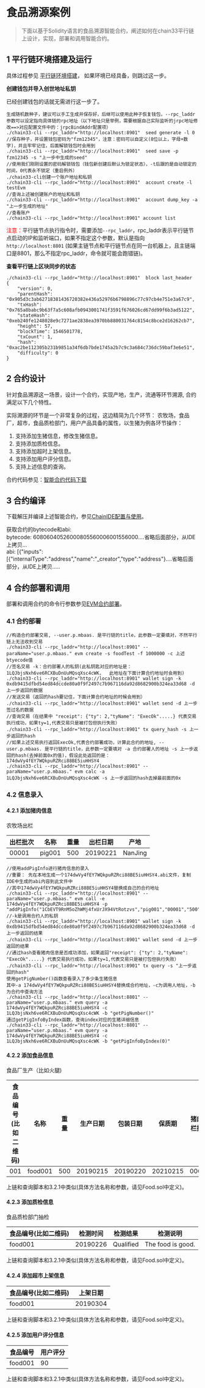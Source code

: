 # 食品溯源案例

>下面以基于Solidity语言的食品溯源智能合约，阐述如何在chain33平行链上设计，实现，部署和调用智能合约。

## 1 平行链环境搭建及运行
具体过程参见 [平行链环境搭建](https://docs.bityuan.com/zh/guide/1.%E5%85%A5%E9%97%A8/2.%20Build%20parachain/)， 如果环境已经具备，则跳过这一步。    
  
**创建钱包并导入创世地址私钥**   
  
已经创建钱包的话就无需进行这一步了。   
  
```    
生成随机数种子，建议可以手工生成并保存好，后继可以使用此种子恢复钱包，--rpc_laddr参数可以设定指向具体链的rpc地址（以下地址只是举例，需要根据自己实际监听的jrpc地址修改==>对应配置文件中的：jrpcBindAddr配置项）  
./chain33-cli --rpc_laddr="http://localhost:8901"  seed generate -l 0
//保存种子，并设置钱包密码为"fzm12345"，注意：密码可以自定义(8位以上，字母+数字)，并且牢牢记住，后面解锁钱包时会用到  
./chain33-cli --rpc_laddr="http://localhost:8901"  seed save -p fzm12345 -s "上一步中生成的seed"
//使用我们刚刚设置的密码解锁钱包（钱包新创建后默认为锁定状态），-t后跟的是自动锁定的时间，0代表永不锁定（重启例外）  
./chain33-cli创建一个账户地址和私钥  
./chain33-cli --rpc_laddr="http://localhost:8901"  account create -l testEvm
//查询上述被创建账户的地址和私钥  
./chain33-cli --rpc_laddr="http://localhost:8901"  account dump_key -a "上一步生成的地址"
//查看账户  
./chain33-cli --rpc_laddr="http://localhost:8901" account list   
```   
  
<font color=red>注意：</font>平行链节点执行指令时，需要添加```--rpc_laddr```，rpc_laddr表示平行链节点启动的IP和监听端口，如果不指定这个参数，默认是指向```http://localhost:8801``` (如果主链节点和平行链节点在同一台机器上，且主链端口是8801，那么不指定rpc_laddr，命令就可能会跑错链)。
  
**查看平行链上区块同步的状态**
  
```
./chain33-cli --rpc_laddr="http://localhost:8901"  block last_header
{
    "version": 0,
    "parentHash": "0x905d3c3ab62718381436720382e436a52976b6798896c77c97cb4e751e3a67c9",
    "txHash": "0x765a8babc9b63f7a5c608afb0943001741f3591f676026cd67dd99f6b3ad5122",
    "stateHash": "0xeb240fe1248028e9c7271ae2838ea3970bb880031764c8154c8bce2d16262cb7",
    "height": 57,
    "blockTime": 1546501778,
    "txCount": 1,
    "hash": "0xac2be112305b231b9851a34f6db7bde1745a2b7c9c3a684c736dc59baf3e6e51",
    "difficulty": 0
}
```

## 2 合约设计
针对食品溯源这一场景，设计一个合约，实现产地，生产，流通等环节溯源, 合约满足以下几个特性。  
  
实际溯源的环节是一个非常复杂的过程，这边精简为几个环节： 农牧场，食品厂，超市，食品质检部门，用户产品具备的属性，以生猪为例各环节操作：  
1. 支持添加生猪信息，修改生猪信息。  
2. 支持添加质检信息。  
3. 支持添加超时上架信息。  
4. 支持添加用户评分信息。  
5. 支持上述信息的查询。  
  
合约代码参见：[智能合约代码下载](https://bty33.oss-cn-shanghai.aliyuncs.com/chain33Dev/solidity/Food.zip)

## 3 合约编译
下载解压并编译上述智能合约，参见[ChainIDE配置与使用](https://baas.33.cn/doc/detail/154)。
  
获取合约的bytecode和abi:  
bytecode: 60806040526000805560006001556000....省略后面部分，从IDE上拷贝...  
abi: [{"inputs":[{"internalType":"address","name":"_creator","type":"address"}....省略后面部分，从IDE上拷贝.....

## 4 合约部署和调用
部署和调用合约的命令行参数参见[EVM合约部署](https://docs.bityuan.com/zh/guide/1.%E5%85%A5%E9%97%A8/7.%20Deploy%20smart%20contract/)。

### 4.1 合约部署
```  
//构造合约部署交易, --user.p.mbaas. 是平行链的title，此参数一定要填对，不然平行链上无法收到交易
./chain33-cli --rpc_laddr="http://localhost:8901" --paraName="user.p.mbaas." evm create -s foodTest -f 1000000 -c 上述btyecode值 
//签名交易 -k：合约部署人的私钥(此私钥匙对应的地址是： 1LQJbjsNxh6ve6RCXBuDnUuMQsqXsc4cWK，  此地址在下面计算合约地址时会用到)
./chain33-cli --rpc_laddr="http://localhost:8901" wallet sign -k 0xdb9415dfbd54ed84dccde80a0f9f2497c7b967116da92d8682900b324ea33d68 -d 上一步返回的数据
//发送交易（返回的hash要记住，下面计算合约地址的时候会用到）
./chain33-cli --rpc_laddr="http://localhost:8901" wallet send -d 上一步签过名的数据
//查询交易（在结果中 "receipt": {"ty": 2,"tyName": "ExecOk".....} 代表交易执行成功，如果ty=1,代表交易只是被打包但执行失败）
./chain33-cli --rpc_laddr="http://localhost:8901" tx query_hash -s 上一步返回的hash
//如果上述交易执行返回ExecOk,代表合约部署成功，计算此合约的地址, --user.p.mbaas. 是平行链的title，此参数一定要填对 -a 合约部署人的地址 -s 上一步返回的hash(去掉前面0x的值)，假设此处返回的是：174dwVy4fEY7WQkpuRZRci88BE5iuHHSY4
./chain33-cli --rpc_laddr="http://localhost:8901" --paraName="user.p.mbaas." evm calc -a 1LQJbjsNxh6ve6RCXBuDnUuMQsqXsc4cWK -s 上一步返回的hash去掉最前面的0x
```

### 4.2 信息录入

#### 4.2.1 添加猪肉信息
  
农牧场出栏

|出栏批次|名称|重量|出栏日期|产地|
|----|----|----|----|----|
|00001|pig001|500|20190221|NanJing|

```  
//使用addPigInfo进行猪肉信息的录入  
//重要： 先在本地生成一个174dwVy4fEY7WQkpuRZRci88BE5iuHHSY4.abi文件，复制IDE中生成的abi内容到此文件中  
//其中174dwVy4fEY7WQkpuRZRci88BE5iuHHSY4替换成自己的合约地址    
./chain33-cli --rpc_laddr="http://localhost:8901" --paraName="user.p.mbaas." evm call -e 174dwVy4fEY7WQkpuRZRci88BE5iuHHSY4 -p "addPigInfo("1CbEVT9RnM5oZhWMj4fxUrJX94VtRotzvs","pig001","00001","500","20190210","NanJing")"    
//-k是调用合约人的私钥  
./chain33-cli --rpc_laddr="http://localhost:8901" wallet sign -k 0xdb9415dfbd54ed84dccde80a0f9f2497c7b967116da92d8682900b324ea33d68 -d 上一步返回的结果  
./chain33-cli --rpc_laddr="http://localhost:8901" wallet send -d 上一步返回的结果    
//通过hash查看猪肉信息是否成功添加，如果返回"receipt": {"ty": 2,"tyName": "ExecOk".....} 代表交易执行成功，如果ty=1,代表交易只是被打包但执行失败）  
./chain33-cli --rpc_laddr="http://localhost:8901" tx query -s "上一步返回的hash"  
使用getPigNumber()函数查看录入了多少条生猪信息  
其中-a 174dwVy4fEY7WQkpuRZRci88BE5iuHHSY4替换成合约地址，-c为调用人地址，-b为合约中查询方法  
./chain33-cli --rpc_laddr="http://localhost:8801" --paraName="user.p.mbaas." evm query -a  174dwVy4fEY7WQkpuRZRci88BE5iuHHSY4 -c 1LQJbjsNxh6ve6RCXBuDnUuMQsqXsc4cWK -b "getPigNumber()"  
通过getPigInfoByIndex函数，查询index对应的生猪详细信息  
./chain33-cli --rpc_laddr="http://localhost:8801" --paraName="user.p.mbaas." evm query -a  174dwVy4fEY7WQkpuRZRci88BE5iuHHSY4 -c 1LQJbjsNxh6ve6RCXBuDnUuMQsqXsc4cWK -b "getPigInfoByIndex(0)"  
```

#### 4.2.2 添加食品信息
  
食品厂生产（比如火腿)

|食品编号(比如二维码)|名称|重量|生产日期|包装日期|保质期|猪肉出栏批次|
|----|----|----|----|----|----|----|
|001|food001|500|20190215|20190220|20210215|00001|

上链和查询脚本和3.2.1中类似(具体方法名称和参数，请见Food.sol中定义)。

#### 4.2.3 添加质检信息
  
食品质检部门抽检

|食品编号(比如二维码)|检测时间|检测结果|检测说明|
|----|----|----|----|
|food001|20190226|Qualified|The food is good.|

上链和查询脚本和3.2.1中类似(具体方法名称和参数，请见Food.sol中定义)。

#### 4.2.4 添加超市上架信息

|食品编号(比如二维码)|上架日期|
|----|----|
|food001|20190304|

上链和查询脚本和3.2.1中类似(具体方法名称和参数，请见Food.sol中定义)。

#### 4.2.5 添加用户评分信息

|食品编号|用户评分|
|----|----|
|food001|90|

上链和查询脚本和3.2.1中类似(具体方法名称和参数，请见Food.sol中定义)。
